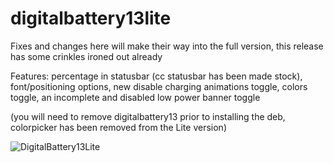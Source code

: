 # digitalbattery13lite

Fixes and changes here will make their way into the full version, this release has some crinkles ironed out already

Features: percentage in statusbar (cc statusbar has been made stock), font/positioning options, new disable charging animations toggle, colors toggle, an incomplete and disabled low power banner toggle

(you will need to remove digitalbattery13 prior to installing the deb, colorpicker has been removed from the Lite version)

![DigitalBattery13Lite](https://github.com/asterixgaul/digitalbattery13lite/raw/master/db13l.png)

